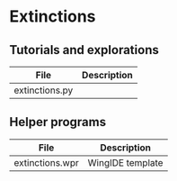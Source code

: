 # Extinctions

## Tutorials and explorations

File|Description
-------------|-----------------------------------------------------------------------------------------
extinctions.py|

## Helper programs

File|Description
-------------|-----------------------------------------------------------------------------------------
extinctions.wpr|WingIDE template
